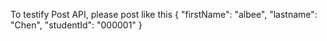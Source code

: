 To testify Post API, please post like this
{
	"firstName": "albee",
	"lastname": "Chen",
	"studentId": "000001"
}
